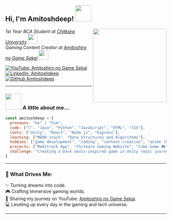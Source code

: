 <h2> Hi, I'm Amitoshdeep! <img src="https://media.giphy.com/media/mGcNjsfWAjY5AEZNw6/giphy.gif" width="50"></h2>

<img align='right' src="https://media.giphy.com/media/ieyl9zmCjO4b4t6qoY/giphy.gif" width="230">  
<p><em>1st Year BCA Student at <a href="http://www.chitkara.edu.in">Chitkara University</a> <img src="https://media.giphy.com/media/fYSnHlufseco8Fh93Z/giphy.gif" width="30"></br>  
Gaming Content Creator at <a href="https://www.youtube.com/@AmitoshiroNoGameSekai">Amitoshiro no Game Sekai</a> <img src="https://media.giphy.com/media/WUlplcMpOCEmTGBtBW/giphy.gif" width="30"></em></p>

[![YouTube: Amitoshiro no Game Sekai](https://img.shields.io/youtube/channel/subscribers/UCna6FuC1FlSTe8tvNrZMMhw?style=social)](https://www.youtube.com/@AmitoshiroGameSekai)  
[![LinkedIn: Amitoshdeep](https://img.shields.io/badge/-Amitoshdeep-blue?style=flat-square&logo=Linkedin&logoColor=white&link=https://www.linkedin.com/in/amitoshdeep/)](https://www.linkedin.com/in/amitoshdeep-singh-031631317/)  
[![GitHub Amitoshdeep](https://img.shields.io/github/followers/amitoshdeep?label=follow&style=social)](https://github.com/Amitoshdeep)  

---

### <img src="https://media.giphy.com/media/VgCDAzcKvsR6OM0uWg/giphy.gif" width="50"> A little about me...

```javascript
const amitoshdeep = {
  pronouns: "he" | "him",
  code: ["C", "Java", "Python", "JavaScript", "HTML", "CSS"],
  tools: ["Unity", "React", "Node.js", "Express"],
  learning: ["MERN stack", "Data Structures and Algorithms"],
  hobbies: ["game development", "coding", "content creation", "anime (huge isekai fan!)"],
  projects: ["Meditrack App", "Chitkara Gaming Website", "Cube Game 🎮"],
  challenge: "Creating a Dark Souls-inspired game in Unity (epic journey ahead!)"
}
```

---

### 🌟 What Drives Me:
✨ Turning dreams into code.  
🎮 Crafting immersive gaming worlds.  
🎥 Sharing my journey on YouTube: [Amitoshiro no Game Sekai](https://www.youtube.com/@AmitoshiroGameSekai).  
💻 Leveling up every day in the gaming and tech universe.  

---
